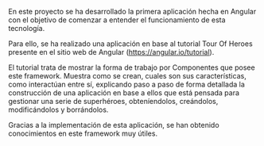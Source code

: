 En este proyecto se ha desarrollado la primera aplicación hecha en Angular con el objetivo de comenzar a entender el funcionamiento de esta tecnología.

Para ello, se ha realizado una aplicación en base al tutorial Tour Of Heroes presente en el sitio web de Angular (https://angular.io/tutorial).

El tutorial trata de mostrar la forma de trabajo por Componentes que posee este framework. Muestra como se crean, cuales son sus características, como interactúan entre sí, explicando paso a paso de forma detallada la construcción de una aplicación en base a ellos que está pensada para gestionar una serie de superhéroes, obteníendolos, creándolos, modificándolos y borrándolos.

Gracias a la implementación de esta aplicación, se han obtenido conocimientos en este framework muy útiles.